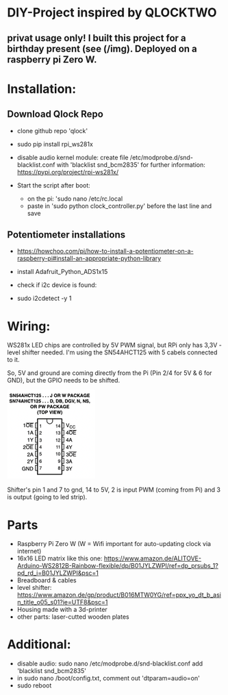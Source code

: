 # DIY-Project inspired by QLOCKTWO
## privat usage only! I built this project for a birthday present (see (/img). Deployed on a raspberry pi Zero W.

# Installation:
## Download Qlock Repo
- clone github repo 'qlock'
- sudo pip install rpi_ws281x
- disable audio kernel module:
    create file /etc/modprobe.d/snd-blacklist.conf with 'blacklist snd_bcm2835'
    for further information: https://pypi.org/project/rpi-ws281x/

- Start the script after boot: 
    - on the pi: 'sudo nano /etc/rc.local
    - paste in 'sudo python clock_controller.py' before the last line and save

## Potentiometer installations
- https://howchoo.com/pi/how-to-install-a-potentiometer-on-a-raspberry-pi#install-an-appropriate-python-library
- install Adafruit_Python_ADS1x15
- check if i2c device is found:

- sudo i2cdetect -y 1


# Wiring:
WS281x LED chips are controlled by 5V PWM signal, but RPi only has 3,3V - level shifter needed.
I'm using the SN54AHCT125 with 5 cabels connected to it.

So, 5V and ground are coming directly from the Pi (Pin 2/4 for 5V & 6 for GND), but the GPIO needs to be shifted.

![Alt text](img/level_shifter.png?raw=true "Level shifter")

Shifter's pin 1 and 7 to gnd, 14 to 5V, 2 is input PWM (coming from Pi) and 3 is output (going to led strip).


# Parts
- Raspberry Pi Zero W (W = Wifi important for auto-updating clock via internet)
- 16x16 LED matrix like this one: https://www.amazon.de/ALITOVE-Arduino-WS2812B-Rainbow-flexible/dp/B01JYLZWPI/ref=dp_prsubs_1?pd_rd_i=B01JYLZWPI&psc=1
- Breadboard & cables
- level shifter: https://www.amazon.de/gp/product/B016MTW0YG/ref=ppx_yo_dt_b_asin_title_o05_s01?ie=UTF8&psc=1
- Housing made with a 3d-printer
- other parts: laser-cutted wooden plates

# Additional:
- disable audio: sudo nano /etc/modprobe.d/snd-blacklist.conf add 'blacklist snd_bcm2835'
- in sudo nano /boot/config.txt, comment out 'dtparam=audio=on'
- sudo reboot